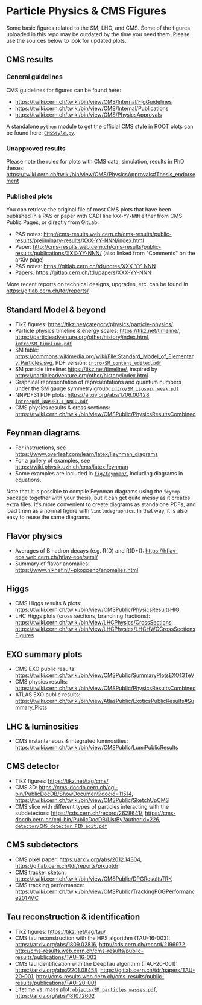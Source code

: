 # Particle Physics & CMS Figures
Some basic figures related to the SM, LHC, and CMS.
Some of the figures uploaded in this repo may be outdated by the time you need them.
Please use the sources below to look for updated plots.

## CMS results

### General guidelines
CMS guidelines for figures can be found here:
- https://twiki.cern.ch/twiki/bin/view/CMS/Internal/FigGuidelines
- https://twiki.cern.ch/twiki/bin/view/CMS/Internal/Publications
- https://twiki.cern.ch/twiki/bin/view/CMS/PhysicsApprovals

A standalone `python` module to get the official CMS style in ROOT plots can be found here:
[`CMSStyle.py`](https://github.com/cms-tau-pog/TauFW/blob/master/Plotter/python/plot/CMSStyle.py).

### Unapproved results
Please note the rules for plots with CMS data, simulation, results in PhD theses:
https://twiki.cern.ch/twiki/bin/view/CMS/PhysicsApprovals#Thesis_endorsement

### Published plots
You can retrieve the original file of most CMS plots that have been published
in a PAS or paper with CADI line `XXX-YY-NNN` either from CMS Public Pages, or directly from GitLab:
- PAS notes: http://cms-results.web.cern.ch/cms-results/public-results/preliminary-results/XXX-YY-NNN/index.html
- Paper: http://cms-results.web.cern.ch/cms-results/public-results/publications/XXX-YY-NNN/ (also linked from "Comments" on the arXiv page)
- PAS notes: https://gitlab.cern.ch/tdr/notes/XXX-YY-NNN
- Papers: https://gitlab.cern.ch/tdr/papers/XXX-YY-NNN

More recent reports on technical designs, upgrades, etc. can be found in https://gitlab.cern.ch/tdr/reports/

## Standard Model & beyond
- TikZ figures: https://tikz.net/category/physics/particle-physics/
- Particle physics timeline & energy scales: https://tikz.net/timeline/, https://particleadventure.org/other/history/index.html, [`intro/SM_timeline.pdf`](intro/SM_timeline.pdf)
- SM table: https://commons.wikimedia.org/wiki/File:Standard_Model_of_Elementary_Particles.svg, PDF version: [`intro/SM_content_edited.pdf`](intro/SM_content_edited.pdf)
- SM particle timeline: https://tikz.net/timeline/, inspired by https://particleadventure.org/other/history/index.html
- Graphical representation of representations and quantum numbers under the SM gauge symmetry group: [`intro/SM_isospin_weak.pdf`](intro/SM_isospin_weak.pdf)
- NNPDF31 PDF plots: https://arxiv.org/abs/1706.00428, [`intro/pdf_NNPDF3.1_NNLO.pdf`](intro/pdf_NNPDF3.1_NNLO.pdf)
- CMS physics results & cross sections: https://twiki.cern.ch/twiki/bin/view/CMSPublic/PhysicsResultsCombined

## Feynman diagrams
- For instructions, see https://www.overleaf.com/learn/latex/Feynman_diagrams
- For a gallery of examples, see https://wiki.physik.uzh.ch/cms/latex:feynman
- Some examples are included in [`fig/feynman/`](feynman), including diagrams in equations.

Note that it is possible to compile Feynman diagrams using the `feynmp` package together
with your thesis, but it can get quite messy as it creates extra files.
It's more convenient to create diagrams as standalone PDFs, and load them as a normal figure with `\includegraphics`.
In that way, it is also easy to reuse the same diagrams.

## Flavor physics
- Averages of B hadron decays (e.g. R(D) and R(D*)): https://hflav-eos.web.cern.ch/hflav-eos/semi/
- Summary of flavor anomalies: https://www.nikhef.nl/~pkoppenb/anomalies.html

## Higgs
- CMS Higgs results & plots: https://twiki.cern.ch/twiki/bin/view/CMSPublic/PhysicsResultsHIG
- LHC Higgs plots (cross sections, branching fractions): https://twiki.cern.ch/twiki/bin/view/LHCPhysics/CrossSections, https://twiki.cern.ch/twiki/bin/view/LHCPhysics/LHCHWGCrossSectionsFigures

## EXO summary plots
- CMS EXO public results: https://twiki.cern.ch/twiki/bin/view/CMSPublic/SummaryPlotsEXO13TeV
- CMS physics results: https://twiki.cern.ch/twiki/bin/view/CMSPublic/PhysicsResultsCombined
- ATLAS EXO public results: https://twiki.cern.ch/twiki/bin/view/AtlasPublic/ExoticsPublicResults#Summary_Plots

## LHC & luminosities
- CMS instantaneous & integrated luminosities: https://twiki.cern.ch/twiki/bin/view/CMSPublic/LumiPublicResults

## CMS detector
- TikZ figures: https://tikz.net/tag/cms/
- CMS 3D: https://cms-docdb.cern.ch/cgi-bin/PublicDocDB/ShowDocument?docid=11514, https://twiki.cern.ch/twiki/bin/view/CMSPublic/SketchUpCMS
- CMS slice with different types of particles interacting with the subdetectors: https://cds.cern.ch/record/2628641/, https://cms-docdb.cern.ch/cgi-bin/PublicDocDB/ListBy?authorid=226, [`detector/CMS_detector_PID_edit.pdf`](detector/CMS_detector_PID_edit.pdf)

## CMS subdetectors
- CMS pixel paper: https://arxiv.org/abs/2012.14304, https://gitlab.cern.ch/tdr/reports/pixuptdr
- CMS tracker sketch: https://twiki.cern.ch/twiki/bin/view/CMSPublic/DPGResultsTRK
- CMS tracking performance: https://twiki.cern.ch/twiki/bin/view/CMSPublic/TrackingPOGPerformance2017MC

## Tau reconstruction & identification
- TikZ figures: https://tikz.net/tag/tau/
- CMS tau reconstruction with the HPS algorithm (TAU-16-003): https://arxiv.org/abs/1809.02816, http://cds.cern.ch/record/2196972, http://cms-results.web.cern.ch/cms-results/public-results/publications/TAU-16-003
- CMS tau identification with the DeepTau algorithm (TAU-20-001): https://arxiv.org/abs/2201.08458, https://gitlab.cern.ch/tdr/papers/TAU-20-001, http://cms-results.web.cern.ch/cms-results/public-results/publications/TAU-20-001
- Lifetime vs. mass plot: [`objects/SM_particles_masses.pdf`](objects/SM_particles_masses.pdf), https://arxiv.org/abs/1810.12602

